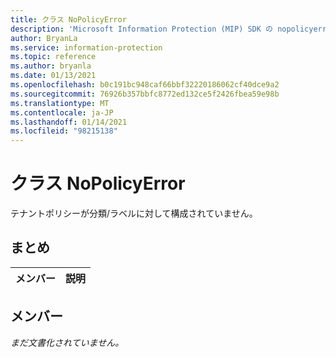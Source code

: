 ```yaml
---
title: クラス NoPolicyError
description: 'Microsoft Information Protection (MIP) SDK の nopolicyerror:: undefined クラスを文書にします。'
author: BryanLa
ms.service: information-protection
ms.topic: reference
ms.author: bryanla
ms.date: 01/13/2021
ms.openlocfilehash: b0c191bc948caf66bbf32220186062cf40dce9a2
ms.sourcegitcommit: 76926b357bbfc8772ed132ce5f2426fbea59e98b
ms.translationtype: MT
ms.contentlocale: ja-JP
ms.lasthandoff: 01/14/2021
ms.locfileid: "98215138"
---
```

# <a name="class-nopolicyerror"></a>クラス NoPolicyError 
テナントポリシーが分類/ラベルに対して構成されていません。
  
## <a name="summary"></a>まとめ
 メンバー                        | 説明                                
--------------------------------|---------------------------------------------
  
## <a name="members"></a>メンバー
_まだ文書化されていません。_
